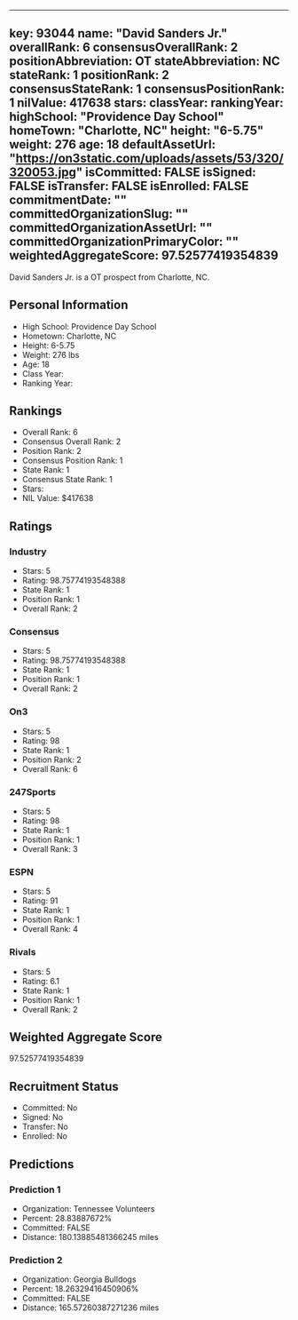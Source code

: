 ---
  key: 93044
  name: "David Sanders Jr."
  overallRank: 6
  consensusOverallRank: 2
  positionAbbreviation: OT
  stateAbbreviation: NC
  stateRank: 1
  positionRank: 2
  consensusStateRank: 1
  consensusPositionRank: 1
  nilValue: 417638
  stars: 
  classYear: 
  rankingYear: 
  highSchool: "Providence Day School"
  homeTown: "Charlotte, NC"
  height: "6-5.75"
  weight: 276
  age: 18
  defaultAssetUrl: "https://on3static.com/uploads/assets/53/320/320053.jpg"
  isCommitted: FALSE
  isSigned: FALSE
  isTransfer: FALSE
  isEnrolled: FALSE
  commitmentDate: ""
  committedOrganizationSlug: ""
  committedOrganizationAssetUrl: ""
  committedOrganizationPrimaryColor: ""
  weightedAggregateScore: 97.52577419354839
  ---
  
  David Sanders Jr. is a OT prospect from Charlotte, NC.
  
  ## Personal Information
  - High School: Providence Day School
  - Hometown: Charlotte, NC
  - Height: 6-5.75
  - Weight: 276 lbs
  - Age: 18
  - Class Year: 
  - Ranking Year: 
  
  ## Rankings
  - Overall Rank: 6
  - Consensus Overall Rank: 2
  - Position Rank: 2
  - Consensus Position Rank: 1
  - State Rank: 1
  - Consensus State Rank: 1
  - Stars: 
  - NIL Value: $417638
  
  ## Ratings
  
  ### Industry
  - Stars: 5
  - Rating: 98.75774193548388
  - State Rank: 1
  - Position Rank: 1
  - Overall Rank: 2
  
  ### Consensus
  - Stars: 5
  - Rating: 98.75774193548388
  - State Rank: 1
  - Position Rank: 1
  - Overall Rank: 2
  
  ### On3
  - Stars: 5
  - Rating: 98
  - State Rank: 1
  - Position Rank: 2
  - Overall Rank: 6
  
  ### 247Sports
  - Stars: 5
  - Rating: 98
  - State Rank: 1
  - Position Rank: 1
  - Overall Rank: 3
  
  ### ESPN
  - Stars: 5
  - Rating: 91
  - State Rank: 1
  - Position Rank: 1
  - Overall Rank: 4
  
  ### Rivals
  - Stars: 5
  - Rating: 6.1
  - State Rank: 1
  - Position Rank: 1
  - Overall Rank: 2
  
  ## Weighted Aggregate Score
  97.52577419354839
  
  ## Recruitment Status
  - Committed: No
  - Signed: No
  - Transfer: No
  - Enrolled: No
  
  
  
  ## Predictions
  
  ### Prediction 1
  - Organization: Tennessee Volunteers
  - Percent: 28.83887672%
  - Committed: FALSE
  - Distance: 180.13885481366245 miles
  
  ### Prediction 2
  - Organization: Georgia Bulldogs
  - Percent: 18.26329416450906%
  - Committed: FALSE
  - Distance: 165.57260387271236 miles
  